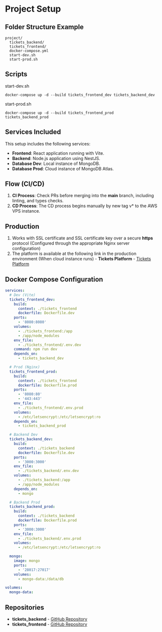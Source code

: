 # Project Setup

## Folder Structure Example

```
project/
  tickets_backend/
  tickets_frontend/
  docker-compose.yml
  start-dev.sh
  start-prod.sh
```

## Scripts

start-dev.sh

```
docker-compose up -d --build tickets_frontend_dev tickets_backend_dev
```

start-prod.sh

```
docker-compose up -d --build tickets_frontend_prod tickets_backend_prod
```

## Services Included

This setup includes the following services:

- **Frontend**: React application running with Vite.
- **Backend**: Node.js application using NestJS.
- **Database Dev**: Local instance of MongoDB.
- **Database Prod**: Cloud instance of MongoDB Atlas.

## Flow (CI/CD)

1. **CI Process**: Check PRs before merging into the **main** branch, including linting, and types checks.
2. **CD Process**: The CD process begins manually by new tag v\* to the AWS VPS instance.

## Production

1. Works with SSL certificate and SSL certificate key over a secure **https** protocol (Configured through the appropriate Nginx server configuration)
2. The platform is available at the following link in the production environment (When cloud instance runs) - **Tickets Platform** - [Tickets Platform](https://tickets-platform.duckdns.org/app/workspaces)

## Docker Compose Configuration

```yaml
services:
  # Dev (Vite)
  tickets_frontend_dev:
    build:
      context: ./tickets_frontend
      dockerfile: Dockerfile.dev
    ports:
      - '8080:8080'
    volumes:
      - ./tickets_frontend:/app
      - /app/node_modules
    env_file:
      - ./tickets_frontend/.env.dev
    command: npm run dev
    depends_on:
      - tickets_backend_dev

  # Prod (Nginx)
  tickets_frontend_prod:
    build:
      context: ./tickets_frontend
      dockerfile: Dockerfile.prod
    ports:
      - '8080:80'
      - '443:443'
    env_file:
      - ./tickets_frontend/.env.prod
    volumes:
      - /etc/letsencrypt:/etc/letsencrypt:ro
    depends_on:
      - tickets_backend_prod

  # Backend Dev
  tickets_backend_dev:
    build:
      context: ./tickets_backend
      dockerfile: Dockerfile.dev
    ports:
      - '3000:3000'
    env_file:
      - ./tickets_backend/.env.dev
    volumes:
      - ./tickets_backend:/app
      - /app/node_modules
    depends_on:
      - mongo

  # Backend Prod
  tickets_backend_prod:
    build:
      context: ./tickets_backend
      dockerfile: Dockerfile.prod
    ports:
      - '3000:3000'
    env_file:
      - ./tickets_backend/.env.prod
    volumes:
      - /etc/letsencrypt:/etc/letsencrypt:ro

  mongo:
    image: mongo
    ports:
      - '28017:27017'
    volumes:
      - mongo-data:/data/db

volumes:
  mongo-data:
```

## Repositories

- **tickets_backend** - [GitHub Repository](https://github.com/AndreyFaichuk/tickets_backend)
- **tickets_frontend** - [GitHub Repository](https://github.com/AndreyFaichuk/tickets_frontend)
